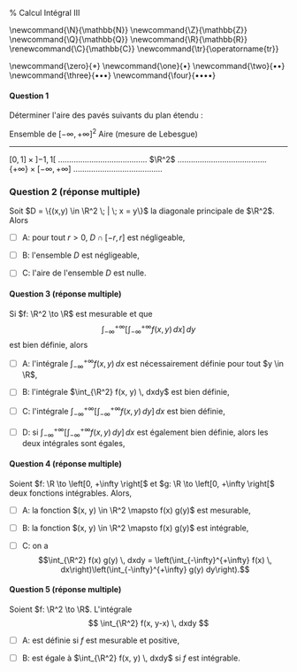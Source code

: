 % Calcul Intégral III

<!-- LaTeX Macros -->
\newcommand{\N}{\mathbb{N}}
\newcommand{\Z}{\mathbb{Z}}
\newcommand{\Q}{\mathbb{Q}}
\newcommand{\R}{\mathbb{R}}
\renewcommand{\C}{\mathbb{C}}
\newcommand{\tr}{\operatorname{tr}}

\newcommand{\zero}{$\mathord{\boldsymbol{\circ}}$}
\newcommand{\one}{$\mathord{\bullet}$}
\newcommand{\two}{$\mathord{\bullet}\mathord{\bullet}$}
\newcommand{\three}{$\mathord{\bullet}\mathord{\bullet}\mathord{\bullet}$}
\newcommand{\four}{$\mathord{\bullet}\mathord{\bullet}\mathord{\bullet}\mathord{\bullet}$}

#### Question 1
Déterminer l'aire des pavés suivants du plan étendu :

Ensemble de $[-\infty,+\infty]^2$                    Aire (mesure de Lebesgue)
-------------------------------------                -----------------------------------------
$[0, 1] \times \left]-1, 1\right[$                   ........................................
$\R^2$                                               ........................................
$\{+\infty\} \times \left[-\infty, +\infty\right]$   ........................................ 

<!--
#### Question (réponse multiple)
Si $A$ et $B$ sont deux ensembles mesurables de $\R$,

  - [ ] A: $A \times B$ est un ensemble mesurable de $\R^2$,

  - [ ] B: si $a(A \times B) < + \infty$ alors $\ell(A) < +\infty$ et $\ell (B) < +\infty$.

  - [ ] C: si 
-->

### Question 2 (réponse multiple) 
Soit $D = \{(x,y) \in \R^2 \; | \; x = y\}$ la diagonale principale de $\R^2$.
Alors

  - [ ] A: pour tout $r>0$, $D \cap [-r, r]$ est négligeable,

  - [ ] B: l'ensemble $D$ est négligeable,

  - [ ] C: l'aire de l'ensemble $D$ est nulle.

#### Question 3 (réponse multiple)
Si $f: \R^2 \to \R$ est mesurable et que 
$$
\int_{-\infty}^{+\infty} \left[\int_{-\infty}^{+\infty} f(x,y) \, dx\right] \, dy
$$
est bien définie, alors

  - [ ] A: l'intégrale $\int_{-\infty}^{+\infty} f(x,y) \, dx$ est nécessairement définie pour tout $y \in \R$,

  - [ ] B: l'intégrale $\int_{\R^2} f(x, y) \, dxdy$ est bien définie,

  - [ ] C: l'intégrale $\int_{-\infty}^{+\infty} \left[\int_{-\infty}^{+\infty} f(x,y) \, dy\right] \, dx$ est bien définie,

  - [ ] D: si $\int_{-\infty}^{+\infty} \left[\int_{-\infty}^{+\infty} f(x,y) \, dy\right] \, dx$ est également bien définie, alors les deux intégrales sont égales,

#### Question 4 (réponse multiple)
Soient $f: \R \to \left[0, +\infty \right[$ et $g: \R \to \left[0, +\infty \right[$ 
deux fonctions intégrables. Alors,

  - [ ] A: la fonction $(x, y) \in \R^2 \mapsto f(x) g(y)$ est mesurable,

  - [ ] B: la fonction $(x, y) \in \R^2 \mapsto f(x) g(y)$ est intégrable,

  - [ ] C: on a $$\int_{\R^2} f(x) g(y) \, dxdy = \left(\int_{-\infty}^{+\infty} f(x) \, dx\right)\left(\int_{-\infty}^{+\infty} g(y) dy\right).$$



#### Question 5 (réponse multiple)
Soient $f: \R^2 \to \R$. L'intégrale
  $$
  \int_{\R^2} f(x, y-x) \, dxdy
  $$

  - [ ] A: est définie si $f$ est mesurable et positive,

  - [ ] B: est égale à $\int_{\R^2} f(x, y) \, dxdy$ si $f$ est intégrable.


